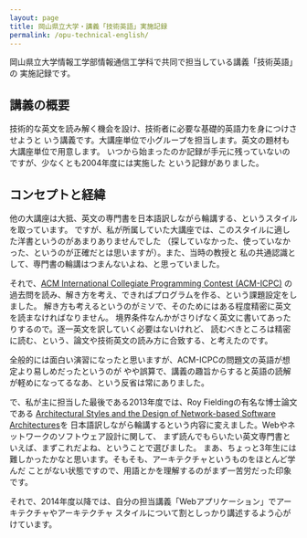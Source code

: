 ```yaml
---
layout: page
title: 岡山県立大学・講義「技術英語」実施記録
permalink: /opu-technical-english/
---
```

岡山県立大学情報工学部情報通信工学科で共同で担当している講義「技術英語」の
実施記録です。

## 講義の概要

技術的な英文を読み解く機会を設け、技術者に必要な基礎的英語力を身につけさせようと
いう講義です。大講座単位で小グループを担当します。英文の題材も大講座単位で用意します。
いつから始まったのか記録が手元に残っていないのですが、少なくとも2004年度には実施した
という記録がありました。

## コンセプトと経緯

他の大講座は大抵、英文の専門書を日本語訳しながら輪講する、というスタイルを取っています。
ですが、私が所属していた大講座では、このスタイルに適した洋書というのがあまりありませんでした
（探していなかった、使っていなかった、というのが正確だとは思いますが）。また、当時の教授と
私の共通認識として、専門書の輪講はつまんないよね、と思っていました。

それで、<a href="https://icpc.baylor.edu/" data-proofer-ignore>ACM International Collegiate Programming Contest (ACM-ICPC)</a>
の過去問を読み、解き方を考え、できればプログラムを作る、という課題設定をしました。
解き方も考えるというのがミソで、そのためにはある程度精密に英文を読まなければなりません。
境界条件なんかがさりげなく英文に書いてあったりするので。逐一英文を訳していく必要はないけれど、
読むべきところは精密に読む、という、論文や技術英文の読み方に合致する、と考えたのです。

全般的には面白い演習になったと思いますが、ACM-ICPCの問題文の英語が想定より易しめだったというのが
やや誤算で、講義の趣旨からすると英語の読解が軽めになってるなあ、という反省は常にありました。

で、私が主に担当した最後である2013年度では、Roy Fieldingの有名な博士論文である [Architectural Styles and the Design of Network-based Software Architectures](https://www.ics.uci.edu/~fielding/pubs/dissertation/top.htm)を
日本語訳しながら輪講するという内容に変えました。Webやネットワークのソフトウェア設計に関して、
まず読んでもらいたい英文専門書といえば、まずこれだよね、ということで選びました。
まあ、ちょっと3年生には難しかったかなと思います。そもそも、アーキテクチャというものをほとんど学んだ
ことがない状態ですので、用語とかを理解するのがまず一苦労だった印象です。

それで、2014年度以降では、自分の担当講義「Webアプリケーション」でアーキテクチャやアーキテクチャ
スタイルについて割としっかり講述するよう心がけています。
